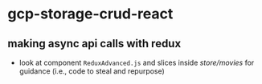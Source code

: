 # gcp-storage-crud-react

## making async api calls with redux

- look at component `ReduxAdvanced.js` and slices inside _store/movies_ for guidance (i.e., code to steal and repurpose)
